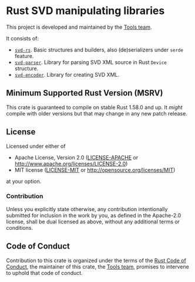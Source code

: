 # Rust SVD manipulating libraries

This project is developed and maintained by the [Tools team][team].

It consists of:

- [`svd-rs`](https://docs.rs/svd-rs). Basic structures and builders, also (de)serializers under `serde` feature.
- [`svd-parser`](https://docs.rs/svd-parser). Library for parsing SVD XML source in Rust `Device` structure.
- [`svd-encoder`](https://docs.rs/svd-encoder). Library for creating SVD XML.

## Minimum Supported Rust Version (MSRV)

This crate is guaranteed to compile on stable Rust 1.58.0 and up. It *might*
compile with older versions but that may change in any new patch release.

## License

Licensed under either of

- Apache License, Version 2.0 ([LICENSE-APACHE](LICENSE-APACHE) or
  http://www.apache.org/licenses/LICENSE-2.0)
- MIT license ([LICENSE-MIT](LICENSE-MIT) or http://opensource.org/licenses/MIT)

at your option.

### Contribution

Unless you explicitly state otherwise, any contribution intentionally submitted for inclusion in the
work by you, as defined in the Apache-2.0 license, shall be dual licensed as above, without any
additional terms or conditions.

## Code of Conduct

Contribution to this crate is organized under the terms of the [Rust Code of
Conduct][CoC], the maintainer of this crate, the [Tools team][team], promises
to intervene to uphold that code of conduct.

[CoC]: CODE_OF_CONDUCT.md
[team]: https://github.com/rust-embedded/wg#the-tools-team

